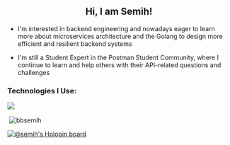 <h2 align="center">Hi, I am Semih!</h2>

* I'm interested in backend engineering and nowadays eager to learn more about microservices architecture and the Golang to design more efficient and resilient backend systems

* I'm still a Student Expert in the Postman Student Community, where I continue to learn and help others with their API-related questions and challenges

<h3 align="left">Technologies I Use:</h3>

[![](https://skillicons.dev/icons?i=javascript,typescript,golang,python,docker,nodejs,mongodb,postgres,aws,react,redis,heroku,graphql,postman&perline=7)](https://skillicons.dev)

<p>&nbsp;<img align="center" src="https://github-readme-stats.vercel.app/api?username=bbsemih&show_icons=true&theme=dark&locale=en" alt="bbsemih" /></p>

[![@semih's Holopin board](https://holopin.me/semih)](https://holopin.io/@semih)
